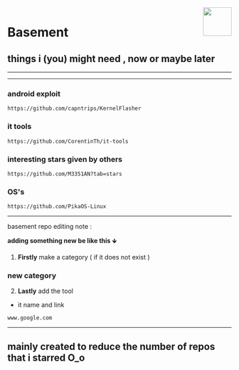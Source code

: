 <img src="https://avatars.githubusercontent.com/u/167031705?v=4" align="right" height="64px" />

# **Basement**
## things i (you) might need , now or maybe later

------

------
### android exploit
```link
https://github.com/capntrips/KernelFlasher
```
### it tools
```link
https://github.com/CorentinTh/it-tools
```
### interesting stars given by others
```link
https://github.com/M3351AN?tab=stars
 ```
### OS's
```link
https://github.com/PikaOS-Linux
```
------
basement repo editing note :

**adding something new be like this**  &#129147;

1. **Firstly** make a category ( if it does not exist )

 ### new category
 
 2. **Lastly** add the tool

 * it name and link
 ```link
 www.google.com
 ```

---
mainly created to reduce the number of repos that i starred O_o
---
